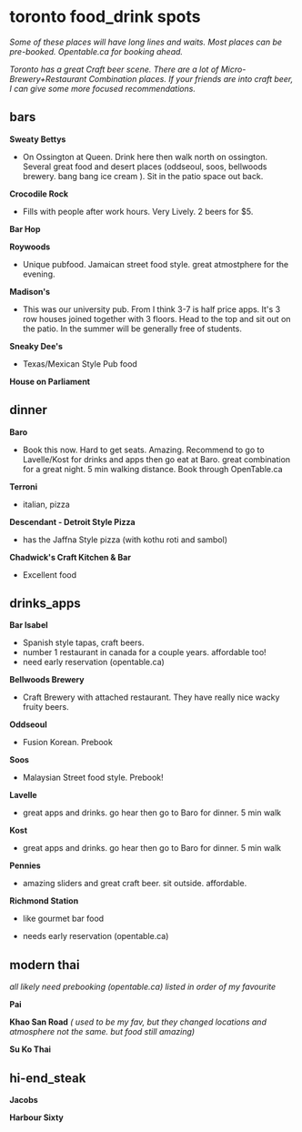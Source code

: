 # toronto food_drink spots

*Some of these places will have long lines and waits. Most places can be pre-booked. Opentable.ca for booking ahead.* 

*Toronto has a great Craft beer scene. There are a lot of Micro-Brewery+Restaurant Combination places. If your friends are into craft beer, I can give some more focused recommendations.*



## bars

**Sweaty Bettys**

- On Ossington at Queen. Drink here then walk north on ossington. Several great  food and desert places (oddseoul, soos, bellwoods brewery. bang bang ice cream ).  Sit in the patio space out back. 

**Crocodile Rock**

- Fills with people after work hours. Very Lively. 2 beers for $5.

**Bar Hop**

**Roywoods**

- Unique pubfood. Jamaican street food style. great atmostphere for the evening. 

**Madison's**

- This was our university pub. From I think 3-7 is half price apps. It's 3 row houses joined together with 3 floors. Head to the top and sit out on the patio. In the summer will be generally free of students.

**Sneaky Dee's**

- Texas/Mexican Style Pub food

**House on Parliament**



## dinner

**Baro**

- Book this now. Hard to get seats. Amazing. Recommend to go to Lavelle/Kost for drinks and apps then go eat at Baro. great combination for a great night. 5 min walking distance.  Book through OpenTable.ca

**Terroni**

- italian, pizza

**Descendant - Detroit Style Pizza**

- has the Jaffna Style pizza (with kothu roti and sambol)

**Chadwick's Craft Kitchen & Bar**

- Excellent food



## drinks_apps 

**Bar Isabel** 

- Spanish style tapas, craft beers.
- number 1 restaurant in canada for a couple years. affordable too!
- need early reservation (opentable.ca)

**Bellwoods Brewery**

- Craft Brewery with attached restaurant. They have really nice wacky fruity beers. 

**Oddseoul**

- Fusion Korean. Prebook

**Soos**

- Malaysian Street food style. Prebook!

**Lavelle** 

- great apps and drinks. go hear then go to Baro for dinner. 5 min walk

**Kost**

- great apps and drinks. go hear then go to Baro for dinner. 5 min walk

**Pennies**

- amazing sliders and great craft beer. sit outside. affordable.

**Richmond Station**

- like gourmet bar food

- needs early reservation (opentable.ca)

  

  

## modern thai 

*all likely need prebooking (opentable.ca)* *listed in order of my favourite*

**Pai** 

**Khao San Road** *( used to be my fav, but they changed locations and atmosphere not the same. but food still amazing)*

**Su Ko Thai**



## hi-end_steak

**Jacobs**

**Harbour Sixty**